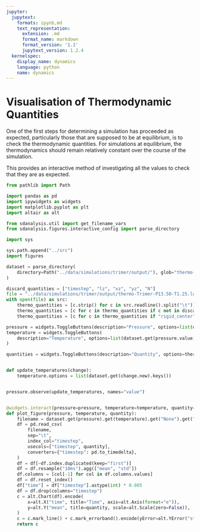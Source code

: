 ```yaml
---
jupyter:
  jupytext:
    formats: ipynb,md
    text_representation:
      extension: .md
      format_name: markdown
      format_version: '1.1'
      jupytext_version: 1.2.4
  kernelspec:
    display_name: dynamics
    language: python
    name: dynamics
---
```


# Visualisation of Thermodynamic Quantities

One of the first steps for determining a simulation has proceeded as expected,
particularly those that are supposed to be at equilibrium,
is to check the thermodynamic quantities.
For simulations at equilibrium,
the thermodynamics should remain relatively constant
over the course of the simulation.

This provides an interactive method of investigating
all the values to check that they are as expected.

```python
from pathlib import Path

import pandas as pd
import ipywidgets as widgets
import matplotlib.pyplot as plt
import altair as alt

from sdanalysis.util import get_filename_vars
from sdanalysis.figures.interactive_config import parse_directory

import sys

sys.path.append("../src")
import figures

```

```python
dataset = parse_directory(
    directory=Path("../data/simulations/trimer/output/"), glob="thermo-*log"
)
```

```python
discard_quantities = ["timestep", "lz", "xz", "yz", "N"]
file = "../data/simulations/trimer/output/thermo-Trimer-P13.50-T1.25.log"
with open(file) as src:
    thermo_quantities = [c.strip() for c in src.readline().split("\t")]
    thermo_quantities = [c for c in thermo_quantities if c not in discard_quantities]
    thermo_quantities = [c for c in thermo_quantities if "rigid_center" not in c]
```

```python
pressure = widgets.ToggleButtons(description="Pressure", options=list(dataset.keys()))
temperature = widgets.ToggleButtons(
    description="Temperature", options=list(dataset.get(pressure.value).keys())
)

quantities = widgets.ToggleButtons(description="Quantity", options=thermo_quantities)


def update_temperatures(change):
    temperature.options = list(dataset.get(change.new).keys())


pressure.observe(update_temperatures, names="value")


@widgets.interact(pressure=pressure, temperature=temperature, quantity=quantities)
def plot_figure(pressure, temperature, quantity):
    filename = dataset.get(pressure).get(temperature).get("None").get("None")
    df = pd.read_csv(
        filename,
        sep="\t",
        index_col="timestep",
        usecols=["timestep", quantity],
        converters={"timestep": pd.to_timedelta},
    )
    df = df[~df.index.duplicated(keep="first")]
    df = df.resample("10ms").agg(["mean", "std"])
    df.columns = [col[-1] for col in df.columns.values]
    df = df.reset_index()
    df["time"] = df["timestep"].astype(int) * 0.005
    df = df.drop(columns="timestep")
    c = alt.Chart(df).encode(
        x=alt.X("time", title="Time", axis=alt.Axis(format="e")),
        y=alt.Y("mean", title=quantity, scale=alt.Scale(zero=False)),
    )
    c = c.mark_line() + c.mark_errorband().encode(yError=alt.YError("std"))
    return c
```
